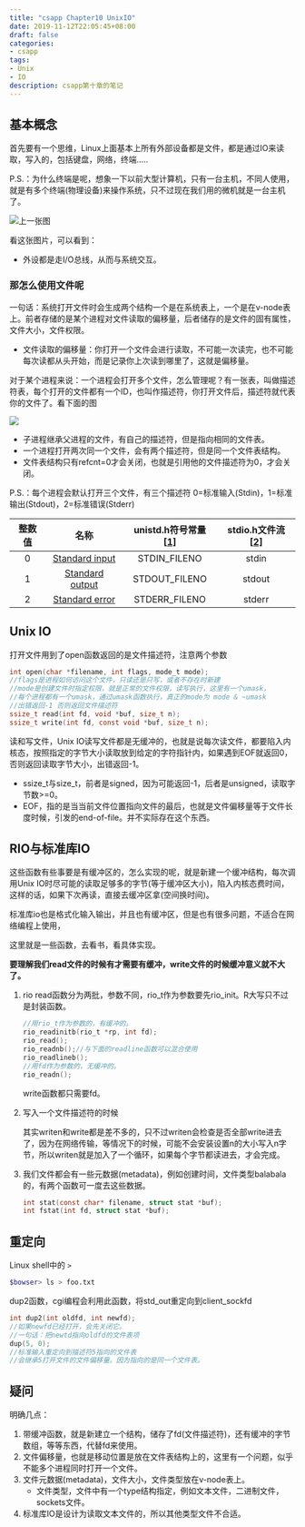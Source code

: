 ```yaml
---
title: "csapp Chapter10 UnixIO"
date: 2019-11-12T22:05:45+08:00
draft: false
categories:
- csapp
tags:
- Unix
- IO
description: csapp第十章的笔记
---
```


## 基本概念

首先要有一个思维，Linux上面基本上所有外部设备都是文件，都是通过IO来读取，写入的，包括键盘，网络，终端.....

P.S.：为什么终端是呢，想象一下以前大型计算机，只有一台主机，不同人使用，就是有多个终端(物理设备)来操作系统，只不过现在我们用的微机就是一台主机了。

![上一张图](https://pic.superbed.cn/item/5dcabfbd8e0e2e3ee9b257f5.jpg)

看这张图片，可以看到：

- 外设都是走I/O总线，从而与系统交互。

### 那怎么使用文件呢

一句话：系统打开文件时会生成两个结构一个是在系统表上，一个是在v-node表上。前者存储的是某个进程对文件读取的偏移量，后者储存的是文件的固有属性，文件大小，文件权限。

- 文件读取的偏移量：你打开一个文件会进行读取，不可能一次读完，也不可能每次读都从头开始，而是记录你上次读到哪里了，这就是偏移量。

对于某个进程来说：一个进程会打开多个文件，怎么管理呢？有一张表，叫做描述符表，每个打开的文件都有一个ID，也叫作描述符，你打开文件后，描述符就代表你的文件了。看下面的图

![](https://pic.superbed.cn/item/5dcac3bc8e0e2e3ee9b6fc15.png)

- 子进程继承父进程的文件，有自己的描述符，但是指向相同的文件表。
- 一个进程打开两次同一个文件，会有两个描述符，但是同一个文件表结构。
- 文件表结构只有refcnt=0才会关闭，也就是引用他的文件描述符为0，才会关闭。

P.S.：每个进程会默认打开三个文件，有三个描述符 0=标准输入(Stdin)，1=标准输出(Stdout)，2=标准错误(Stderr)

| 整数值 |                          名称                           | unistd.h符号常量[[1\]](https://zh.wikipedia.org/wiki/文件描述符#cite_note-1) | stdio.h文件流[[2\]](https://zh.wikipedia.org/wiki/文件描述符#cite_note-2) |
| :----: | :-----------------------------------------------------: | :----------------------------------------------------------: | :----------------------------------------------------------: |
|   0    |  [Standard input](https://zh.wikipedia.org/wiki/Stdin)  |                         STDIN_FILENO                         |                            stdin                             |
|   1    | [Standard output](https://zh.wikipedia.org/wiki/Stdout) |                        STDOUT_FILENO                         |                            stdout                            |
|   2    | [Standard error](https://zh.wikipedia.org/wiki/Stderr)  |                        STDERR_FILENO                         |                            stderr                            |

## Unix IO

打开文件用到了open函数返回的是文件描述符，注意两个参数

```c
int open(char *filename, int flags, mode_t mode);
//flags是进程如何访问这个文件，只读还是只写，或者不存在时新建
//mode是创建文件时指定权限，就是正常的文件权限，读写执行，这里有一个umask，
//每个进程都有一个umask，通过umask函数执行，真正的mode为 mode & ~umask
//出错返回-1 否则返回文件描述符
ssize_t read(int fd, void *buf, size_t n);
ssize_t write(int fd, const void *buf, size_t n);
```

读和写文件，Unix IO读写文件都是无缓冲的，也就是说每次读文件，都要陷入内核态，按照指定的字节大小读取放到给定的字符指针内，如果遇到EOF就返回0，否则返回读取字节大小，出错返回-1。

- ssize_t与size_t，前者是signed，因为可能返回-1，后者是unsigned，读取字节数>=0。
- EOF，指的是当当前文件位置指向文件的最后，也就是文件偏移量等于文件长度时候，引发的end-of-file。并不实际存在这个东西。

## RIO与标准库IO

这些函数有些事要是有缓冲区的，怎么实现的呢，就是新建一个缓冲结构，每次调用Unix IO时尽可能的读取足够多的字节(等于缓冲区大小)，陷入内核态费时间，这样的话，如果下次再读，直接去缓冲区拿(空间换时间)。

标准库io也是格式化输入输出，并且也有缓冲区，但是也有很多问题，不适合在网络编程上使用，

这里就是一些函数，去看书，看具体实现。

**要理解我们read文件的时候有才需要有缓冲，write文件的时候缓冲意义就不大了。**

1. rio read函数分为两批，参数不同，rio_t作为参数要先rio_init。R大写只不过是封装函数。

   ```c
   //用rio_t作为参数的，有缓冲的。
   rio_readinitb(rio_t *rp, int fd);
   rio_read();
   rio_readnb();//与下面的readline函数可以混合使用
   rio_readlineb();
   //用fd作为参数的，无缓冲的。
   rio_readn();
   ```

   write函数都只需要fd。

2. 写入一个文件描述符的时候

   其实writen和write都是差不多的，只不过writen会检查是否全部write进去了，因为在网络传输，等情况下的时候，可能不会安装设置n的大小写入n字节，所以writen就是加入了一个循环，如果每个字节都读进去，才会完成。

3. 我们文件都会有一些元数据(metadata)，例如创建时间，文件类型balabala的，有两个函数可一度去这些数据。

   ```c
   int stat(const char* filename, struct stat *buf);
   int fstat(int fd, struct stat *buf);
   ```

## 重定向

Linux shell中的 `>`

```sh
$bowser> ls > foo.txt
```

dup2函数，cgi编程会利用此函数，将std_out重定向到client_sockfd

```c
int dup2(int oldfd, int newfd);
//如果newfd已经打开，会先关闭它。
//一句话：把newtd指向oldfd的文件表项
dup(5, 0);
//标准输入重定向到描述符5指向的文件表
//会继承5打开文件的文件偏移量。因为指向的是同一个文件表。
```

## 疑问

明确几点：

1. 带缓冲函数，就是新建立一个结构，储存了fd(文件描述符)，还有缓冲的字节数组，等等东西，代替fd来使用。
2. 文件偏移量，也就是移动位置是放在文件表结构上的，这里有一个问题，似乎不能多个进程同时打开一个文件。
3. 文件元数据(metadata)，文件大小，文件类型放在v-node表上。
   - 文件类型，文件中有一个type结构指定，例如文本文件，二进制文件，sockets文件。
4. 标准库IO是设计为读取文本文件的，所以其他类型文件不合适。
